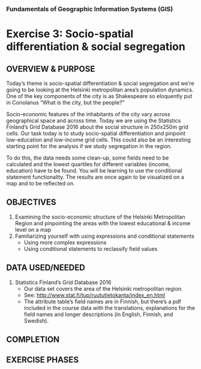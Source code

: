 ### Fundamentals of Geographic Information Systems (GIS)

# Exercise 3: Socio-spatial differentiation & social segregation

## OVERVIEW & PURPOSE
Today’s theme is socio-spatial differentiation & social segregation and we’re going to be looking at the
Helsinki metropolitan area’s population dynamics.  One of the key components of the city is as Shakespeare so eloquently put in Coriolanus “What is the city, but the people?”

Socio-economic features of the inhabitants of the city vary across geographical space and across time.
Today we are using the Statistics Finland’s Grid Database 2016 about the social structure in 250x250m
grid cells. Our task today is to study socio-spatial differentiation and pinpoint low-education and low-income
grid cells. This could also be an interesting starting point for the analysis if we study segregation
in the region.

To do this, the data needs some clean-up, some fields need to be calculated and the lowest quartiles for
different variables (income, education) have to be found. You will be learning to use the conditional statement
functionality. The results are once again to be visualized on a map and to be
reflected on.

## OBJECTIVES
1. Examining the socio-economic structure of the Helsinki Metropolitan Region and pinpointing the
areas with the lowest educational & income level on a map
2. Familiarizing yourself with using expressions and conditional statements
	- Using more complex expressions
	- Using conditional statements to reclassify field values

## DATA USED/NEEDED

1. Statistics Finland’s Grid Database 2016
	- Our data set covers the area of the Helsinki metropolitan region.
	- See: http://www.stat.fi/tup/ruututietokanta/index_en.html
	- The attribute table’s field names are in Finnish, but there’s a pdf included in the course
data with the translations, explanations for the field names and longer descriptions (in
English, Finnish, and Swedish).

## COMPLETION

## EXERCISE PHASES


<!--stackedit_data:
eyJkaXNjdXNzaW9ucyI6eyJlVGM4YW9CSm43emRyZjBrIjp7In
N0YXJ0IjoyNTEsImVuZCI6MjU5LCJ0ZXh0IjoiSGVsc2lua2ki
fSwiUVAxWENiQ3BSc2QwbFZxNSI6eyJzdGFydCI6MTIzNCwiZW
5kIjoxMjQyLCJ0ZXh0IjoiSGVsc2lua2kifX0sImNvbW1lbnRz
Ijp7IjNMb0dLZVFGRU1XempiRTEiOnsiZGlzY3Vzc2lvbklkIj
oiZVRjOGFvQkpuN3pkcmYwayIsInN1YiI6ImdoOjQwMzA0Nzg4
IiwidGV4dCI6IlVwZGF0ZSBpZiBhcHBsaWNhYmxlIiwiY3JlYX
RlZCI6MTY4NjQ3NjQzNjg3OH0sImxQa2xVRmJFNGVVMjAzNFoi
OnsiZGlzY3Vzc2lvbklkIjoiUVAxWENiQ3BSc2QwbFZxNSIsIn
N1YiI6ImdoOjQwMzA0Nzg4IiwidGV4dCI6IlVwZGF0ZSBpZiBh
cHBsaWNhYmxlIiwiY3JlYXRlZCI6MTY4NjQ3NjU3OTU2N319LC
JoaXN0b3J5IjpbMTUyMjY5MDY5MV19
-->